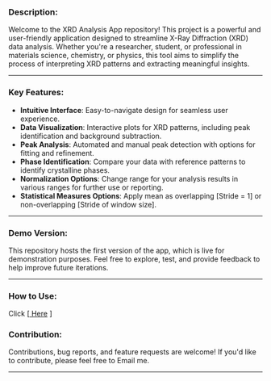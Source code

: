 ### Description:

Welcome to the XRD Analysis App repository! This project is a powerful and user-friendly application designed to streamline X-Ray Diffraction (XRD) data analysis. Whether you're a researcher, student, or professional in materials science, chemistry, or physics, this tool aims to simplify the process of interpreting XRD patterns and extracting meaningful insights.

---

### Key Features:
- **Intuitive Interface**: Easy-to-navigate design for seamless user experience.
- **Data Visualization**: Interactive plots for XRD patterns, including peak identification and background subtraction.
- **Peak Analysis**: Automated and manual peak detection with options for fitting and refinement.
- **Phase Identification**: Compare your data with reference patterns to identify crystalline phases.
- **Normalization Options**: Change range for  your analysis results in various ranges for further use or reporting.
- **Statistical Measures Options**: Apply mean as overlapping [Stride = 1] or non-overlapping [Stride of window size].
  
---

### Demo Version:
This repository hosts the first version of the app, which is live for demonstration purposes. Feel free to explore, test, and provide feedback to help improve future iterations.

---

### How to Use:
Click [<a href="https://xrd-analysis-app.streamlit.app/" > Here</a> ]

### Contribution:
Contributions, bug reports, and feature requests are welcome! If you'd like to contribute, please feel free to Email me.

---
